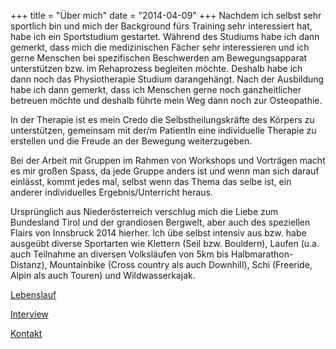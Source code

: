+++
title = "Über mich"
date = "2014-04-09"
+++
Nachdem ich selbst sehr sportlich bin und mich der Background fürs Training sehr interessiert hat, habe ich ein Sportstudium gestartet.
Während des Studiums habe ich dann gemerkt, dass mich die medizinischen Fächer sehr interessieren und ich gerne Menschen bei spezifischen Beschwerden am Bewegungsapparat unterstützen bzw. im Rehaprozess begleiten möchte. Deshalb habe ich dann noch das Physiotherapie Studium darangehängt. Nach der Ausbildung habe ich dann gemerkt, dass ich Menschen gerne noch ganzheitlicher betreuen möchte und deshalb führte mein Weg dann noch zur Osteopathie.

In der Therapie ist es mein Credo die Selbstheilungskräfte des Körpers zu unterstützen, gemeinsam mit der/m PatientIn eine individuelle Therapie zu erstellen und die Freude an der Bewegung weiterzugeben.

Bei der Arbeit mit Gruppen im Rahmen von Workshops und Vorträgen macht es mir großen Spass, da jede Gruppe anders ist und wenn man sich darauf einlässt, kommt jedes mal, selbst wenn das Thema das selbe ist, ein anderer individuelles Ergebnis/Unterricht heraus.


Ursprünglich aus Niederösterreich verschlug mich die Liebe zum Bundesland Tirol und der grandiosen Bergwelt, aber auch des speziellen Flairs von Innsbruck 2014 hierher.
Ich übe selbst intensiv aus bzw. habe ausgeübt diverse Sportarten wie Klettern (Seil bzw. Bouldern), Laufen (u.a. auch Teilnahme an diversen Volksläufen von 5km bis Halbmarathon- Distanz), Mountainbike (Cross country als auch Downhill), Schi (Freeride, Alpin als auch Touren) und Wildwasserkajak.

[Lebenslauf](/lebenslauf)

[Interview](/interview)

[Kontakt](/about)
